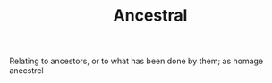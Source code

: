 ---
title: Ancestral
permalink: "/definitions/ancestral.html"
body: Relating to ancestors, or to what has been done by them; as homage anecstrel
published_at: '2018-07-07'
layout: post
---